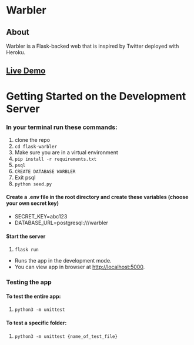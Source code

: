 # Warbler

## About

Warbler is a Flask-backed web that is inspired by Twitter deployed with Heroku.

## [Live Demo](https://edwinkim-demo-jobly.surge.sh/)

# Getting Started on the Development Server

### In your terminal run these commands:

1. clone the repo
2. `cd flask-warbler`
3. Make sure you are in a virtual environment
4. `pip install -r requirements.txt`
5. `psql`
6. `CREATE DATABASE WARBLER`
7. Exit psql
8. `python seed.py`

#### Create a .env file in the root directory and create these variables (choose your own secret key)
- SECRET_KEY=abc123
- DATABASE_URL=postgresql:///warbler

#### Start the server

1. `flask run`

- Runs the app in the development mode.
- You can view app in browser at [http://localhost:5000](http://localhost:5000).

### Testing the app
#### To test the entire app:

1. `python3 -m unittest`

#### To test a specific folder:

1. `python3 -m unittest {name_of_test_file}`
